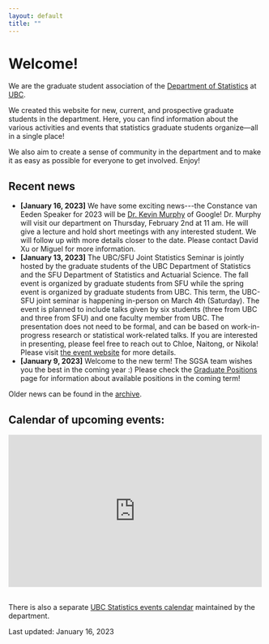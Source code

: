 ```yaml
---
layout: default
title: ""
---
```


# Welcome!

We are the graduate student association of the [Department of Statistics](https://www.stat.ubc.ca/)
at [UBC](https://www.ubc.ca/).

We created this website for new, current, and prospective graduate students in the department.
Here, you can find information about the various activities and events
that statistics graduate students organize&mdash;all in a single place!

We also aim to create a sense of community in the department and to make it as easy as possible for everyone to get involved.
Enjoy!

## Recent news

- **[January 16, 2023]** We have some exciting news---the Constance van Eeden Speaker for 2023 will be [Dr. Kevin Murphy](https://www.cs.ubc.ca/~murphyk/) of Google!
Dr. Murphy will visit our department on Thursday, February 2nd at 11 am. He will give a lecture and hold short meetings 
with any interested student. We will follow up with more details closer to the date. Please contact David Xu
or Miguel for more information.
- **[January 13, 2023]** The UBC/SFU Joint Statistics Seminar is jointly hosted by the graduate students of the UBC Department of Statistics and the SFU Department of Statistics and Actuarial Science. The fall event is organized by graduate students from SFU while the spring event is organized by graduate students from UBC.
This term, the UBC-SFU joint seminar is happening in-person on March 4th (Saturday). The event is planned to include talks given by six students (three from UBC and three from SFU) and one faculty member from UBC. The presentation does not need to be formal, and can be based on work-in-progress research or statistical work-related talks. If you are interested in presenting, please feel free to reach out to Chloe, Naitong, or Nikola! Please visit [the event website](https://ubc-sfu-seminar-2023.github.io) for more details.
- **[January 9, 2023]** Welcome to the new term! The SGSA team wishes you the best in the coming year :) Please check the 
[Graduate Positions](./grad-positions) page for information about available positions in the coming term!





Older news can be found in the [archive](./news-archive).


<div class="span9">
	<h2>Calendar of upcoming events:</h2>
	<iframe src="https://calendar.google.com/calendar/embed?height=300&wkst=1&bgcolor=%23ffffff&ctz=America%2FVancouver&showTitle=0&showPrint=0&showCalendars=0&title&src=MjNodWRuYzZvM2VoZzFubmltZTBmbmY4OThAZ3JvdXAuY2FsZW5kYXIuZ29vZ2xlLmNvbQ&src=ZDhibmxnaGlxcmVwc2ZrazNjN2ZsZmlyaWNAZ3JvdXAuY2FsZW5kYXIuZ29vZ2xlLmNvbQ&src=YjF1bDRsajc1YWRtYmVsYWtqOGpkczBoODRAZ3JvdXAuY2FsZW5kYXIuZ29vZ2xlLmNvbQ&color=%23D81B60&color=%238E24AA&color=%23E4C441" style="border-width:0" width="500" height="300" frameborder="0" scrolling="no">
	</iframe>
</div><!--/span-->
<br/>

There is also a separate [UBC Statistics events calendar](https://www.stat.ubc.ca/events-calendar) maintained by the department.


Last updated: January 16, 2023
